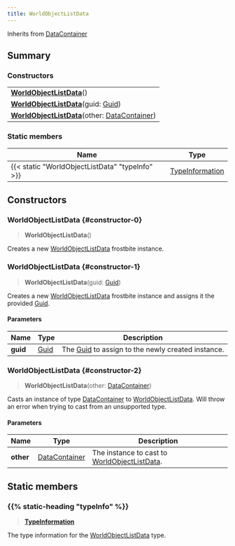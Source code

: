 ```yaml
---
title: WorldObjectListData
---
```


Inherits from [DataContainer](/vext/ref/shared/type/datacontainer)

## Summary

### Constructors

|  |
| --- |
| **[WorldObjectListData](#constructor-0)**() |
| **[WorldObjectListData](#constructor-1)**(guid: [Guid](/vext/ref/shared/type/guid)) |
| **[WorldObjectListData](#constructor-2)**(other: [DataContainer](/vext/ref/shared/type/datacontainer)) |

### Static members

| Name | Type |
| ---- | ---- |
| {{< static "WorldObjectListData" "typeInfo" >}} | [TypeInformation](/vext/ref/shared/type/typeinformation) |

## Constructors

### WorldObjectListData {#constructor-0}

> **WorldObjectListData**()

Creates a new [WorldObjectListData](/vext/ref/fb/worldobjectlistdata) frostbite instance.

### WorldObjectListData {#constructor-1}

> **WorldObjectListData**(guid: [Guid](/vext/ref/shared/type/guid))

Creates a new [WorldObjectListData](/vext/ref/fb/worldobjectlistdata) frostbite instance and assigns it the provided [Guid](/vext/ref/shared/type/guid).

#### Parameters

| Name | Type | Description |
| ---- | ---- | ----------- |
| **guid** | [Guid](/vext/ref/shared/type/guid) | The [Guid](/vext/ref/shared/type/guid) to assign to the newly created instance. |

### WorldObjectListData {#constructor-2}

> **WorldObjectListData**(other: [DataContainer](/vext/ref/shared/type/datacontainer))

Casts an instance of type [DataContainer](/vext/ref/shared/type/datacontainer) to [WorldObjectListData](/vext/ref/fb/worldobjectlistdata). Will throw an error when trying to cast from an unsupported type.

#### Parameters

| Name | Type | Description |
| ---- | ---- | ----------- |
| **other** | [DataContainer](/vext/ref/shared/type/datacontainer) | The instance to cast to [WorldObjectListData](/vext/ref/fb/worldobjectlistdata). |

## Static members

### {{% static-heading "typeInfo" %}}

> **[TypeInformation](/vext/ref/shared/type/typeinformation)**

The type information for the [WorldObjectListData](/vext/ref/fb/worldobjectlistdata) type.

